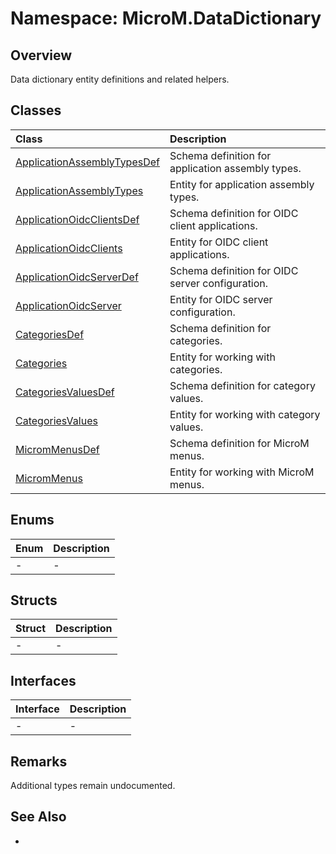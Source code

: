 # Namespace: MicroM.DataDictionary
## Overview
Data dictionary entity definitions and related helpers.

## Classes
| Class | Description |
|:------------|:-------------|
| [ApplicationAssemblyTypesDef](ApplicationAssemblyTypesDef/index.md) | Schema definition for application assembly types. |
| [ApplicationAssemblyTypes](ApplicationAssemblyTypes/index.md) | Entity for application assembly types. |
| [ApplicationOidcClientsDef](ApplicationOidcClientsDef/index.md) | Schema definition for OIDC client applications. |
| [ApplicationOidcClients](ApplicationOidcClients/index.md) | Entity for OIDC client applications. |
| [ApplicationOidcServerDef](ApplicationOidcServerDef/index.md) | Schema definition for OIDC server configuration. |
| [ApplicationOidcServer](ApplicationOidcServer/index.md) | Entity for OIDC server configuration. |
| [CategoriesDef](CategoriesDef/index.md) | Schema definition for categories. |
| [Categories](Categories/index.md) | Entity for working with categories. |
| [CategoriesValuesDef](CategoriesValuesDef/index.md) | Schema definition for category values. |
| [CategoriesValues](CategoriesValues/index.md) | Entity for working with category values. |
| [MicromMenusDef](MicromMenusDef/index.md) | Schema definition for MicroM menus. |
| [MicromMenus](MicromMenus/index.md) | Entity for working with MicroM menus. |

## Enums
| Enum | Description |
|:------------|:-------------|
| - | - |

## Structs
| Struct | Description |
|:------------|:-------------|
| - | - |

## Interfaces
| Interface | Description |
|:------------|:-------------|
| - | - |

## Remarks
Additional types remain undocumented.

## See Also
-

